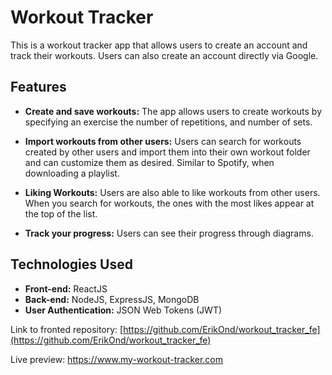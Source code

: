 # Workout Tracker

This is a workout tracker app that allows users to create an account and track their workouts. Users can also create an account directly via Google.

## Features

- **Create and save workouts:** The app allows users to create workouts by specifying an exercise the number of repetitions, and number of sets.

- **Import workouts from other users:** Users can search for workouts created by other users and import them into their own workout folder and can customize them as desired. Similar to Spotify, when downloading a playlist.

- **Liking Workouts:** Users are also able to like workouts from other users. When you search for workouts, the ones with the most likes appear at the top of the list.

- **Track your progress:** Users can see their progress through diagrams.

## Technologies Used

- **Front-end:** ReactJS
- **Back-end:** NodeJS, ExpressJS, MongoDB
- **User Authentication:** JSON Web Tokens (JWT)

Link to fronted repository: [https://github.com/ErikOnd/workout_tracker_fe](https://github.com/ErikOnd/workout_tracker_fe)

Live preview: https://www.my-workout-tracker.com

